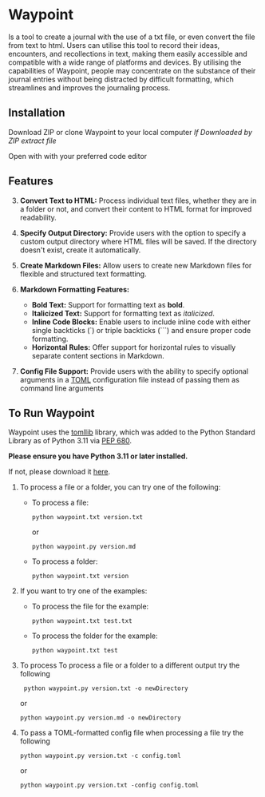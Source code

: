 # Waypoint
Is a tool to create a journal with the use of a txt file, or even convert the file from text to html. Users can utilise this tool to record their ideas, encounters, and recollections in  text, making them easily accessible and compatible with a wide range of platforms and devices. By utilising the capabilities of Waypoint, people may concentrate on the substance of their journal entries without being distracted by difficult formatting, which streamlines and improves the journaling process.


## Installation
Download ZIP or clone Waypoint to your local computer
*If Downloaded by ZIP extract file*

Open with with your preferred code editor

## Features

3. **Convert Text to HTML:** Process individual text files, whether they are in a folder or not, and convert their content to HTML format for improved readability.

6. **Specify Output Directory:** Provide users with the option to specify a custom output directory where HTML files will be saved. If the directory doesn't exist, create it automatically.

7. **Create Markdown Files:** Allow users to create new Markdown files for flexible and structured text formatting.

8. **Markdown Formatting Features:**
   - **Bold Text:** Support for formatting text as **bold**.
   - **Italicized Text:** Support for formatting text as *italicized*.
   - **Inline Code Blocks:** Enable users to include inline code with either single backticks (`) or triple backticks (```) and ensure proper code formatting.
   - **Horizontal Rules:** Offer support for horizontal rules to visually separate content sections in Markdown.

9. **Config File Support:** Provide users with the ability to specify optional arguments in a [TOML](https://toml.io/en/) configuration file instead of passing them as command line arguments

## To Run Waypoint
Waypoint uses the [tomllib](https://docs.python.org/3/library/tomllib.html) library, which was added to the Python Standard Library as of Python 3.11 via [PEP 680](https://peps.python.org/pep-0680/).

**Please ensure you have Python 3.11 or later installed.**

If not, please download it [here](https://www.python.org/downloads/).

1. To process a file or a folder, you can try one of the following:

   - To process a file:
     ```
     python waypoint.txt version.txt
     ```
     or
     ```
     python waypoint.py version.md
     ```

   - To process a folder:
     ```
     python waypoint.txt version
     ```

  
2. If you want to try one of the examples:

   - To process the file for the example:
     ```
     python waypoint.txt test.txt
     ```

   - To process the folder for the example:
     ```
     python waypoint.txt test
     ```
3. To process To process a file or a folder to a different output try the following
  
    ```
     python waypoint.py version.txt -o newDirectory
     ```
     or
     ```
     python waypoint.py version.md -o newDirectory
     ```
4. To pass a TOML-formatted config file when processing a file try the following
      ```
      python waypoint.py version.txt -c config.toml
      ```
   or
      ```
      python waypoint.py version.txt -config config.toml
      ```
   
